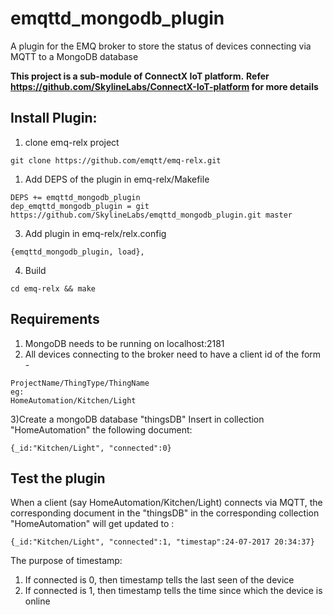 # emqttd_mongodb_plugin
A plugin for the EMQ broker to store the status of devices connecting via MQTT to a MongoDB database


**This project is a sub-module of ConnectX IoT platform.**
**Refer https://github.com/SkylineLabs/ConnectX-IoT-platform for more details**


Install Plugin:
-------

1. clone emq-relx project
```
git clone https://github.com/emqtt/emq-relx.git
```
1. Add DEPS of the plugin in emq-relx/Makefile
```
DEPS += emqttd_mongodb_plugin
dep_emqttd_mongodb_plugin = git https://github.com/SkylineLabs/emqttd_mongodb_plugin.git master
```
3. Add plugin in emq-relx/relx.config
```
{emqttd_mongodb_plugin, load},
```
4. Build
```
cd emq-relx && make
```

Requirements
-------

1) MongoDB needs to be running on localhost:2181
2) All devices connecting to the broker need to have a client id of the form -
```
ProjectName/ThingType/ThingName
eg:
HomeAutomation/Kitchen/Light
```
3)Create a mongoDB database "thingsDB"
Insert in collection "HomeAutomation" the following document:
```
{_id:"Kitchen/Light", "connected":0}
```

Test the plugin
------
When a client (say HomeAutomation/Kitchen/Light) connects via MQTT,
the corresponding document in the "thingsDB" in the corresponding collection "HomeAutomation" will get updated to :
```
{_id:"Kitchen/Light", "connected":1, "timestap":24-07-2017 20:34:37}
```
The purpose of timestamp:
1) If connected is 0, then timestamp tells the last seen of the device
2) If connected is 1, then timestamp tells the time since which the device is online


